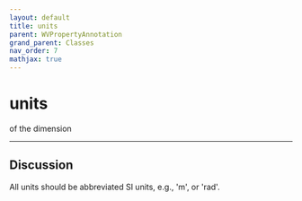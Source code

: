 ```yaml
---
layout: default
title: units
parent: WVPropertyAnnotation
grand_parent: Classes
nav_order: 7
mathjax: true
---
```


#  units

of the dimension


---

## Discussion

  All units should be abbreviated SI units, e.g., 'm', or 'rad'.
  
